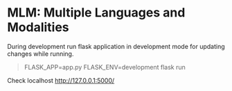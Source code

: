 # MLM: Multiple Languages and Modalities

During development run flask application in development mode for updating changes while running.

> FLASK_APP=app.py FLASK_ENV=development flask run

Check localhost http://127.0.0.1:5000/